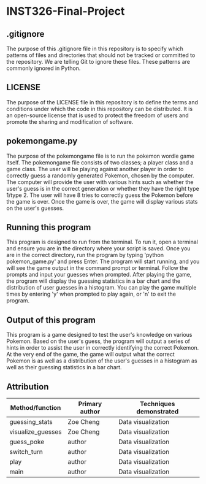 # INST326-Final-Project

## .gitignore
The purpose of this .gitignore file in this repository is to specify which patterns of files and directories that should not be tracked or committed to the repository. We are telling Git to ignore these files. These patterns are commonly ignored in Python. 



## LICENSE
The purpose of the LICENSE file in this repository is to define the terms and conditions under which the code in this repository can be distributed. It is an open-source license that is used to protect the freedom of users and promote the sharing and modification of software.



## pokemongame.py
The purpose of the pokemongame file is to run the pokemon wordle game itself. The pokemongame file consists of two classes; a player class and a game class. The user will be playing against another player in order to correctly guess a randomly generated Pokemon, chosen by the computer. The computer will provide the user with various hints such as whether the user's guess is in the correct generation or whether they have the right type 1/type 2. The user will have 8 tries to correctly guess the Pokemon before the game is over. Once the game is over, the game will display various stats on the user's guesses.



## Running this program
This program is designed to run from the terminal. To run it, open a terminal and ensure you are in the directory where your script is saved. Once you are in the correct directory, run the program by typing 'python pokemon_game.py' and press Enter. The program will start running, and you will see the game output in the command prompt or terminal. Follow the prompts and input your guesses when prompted. After playing the game, the program will display the guessing statistics in a bar chart and the distribution of user guesses in a histogram. You can play the game multiple times by entering 'y' when prompted to play again, or 'n' to exit the program.




## Output of this program
This program is a game designed to test the user's knowledge on various Pokemon. Based on the user's guess, the program will output a series of hints in order to assist the user in correctly identifying the correct Pokemon. At the very end of the game, the game will output what the correct Pokemon is as well as a distribution of the user's guesses in a histogram as well as their guessing statistics in a bar chart.



## Attribution
| Method/function | Primary author | Techniques demonstrated |
|----------|----------|----------|
|   guessing_stats  |   Zoe Cheng   |   Data visualization   |
|   visualize_guesses  |   Zoe Cheng   |   Data visualization   |
|   guess_poke  |   author   |   Data visualization   |
|  switch_turn   |   author   |   Data visualization   |
|   play  |   author   |   Data visualization   |
|   main  |   author   |   Data visualization   |

